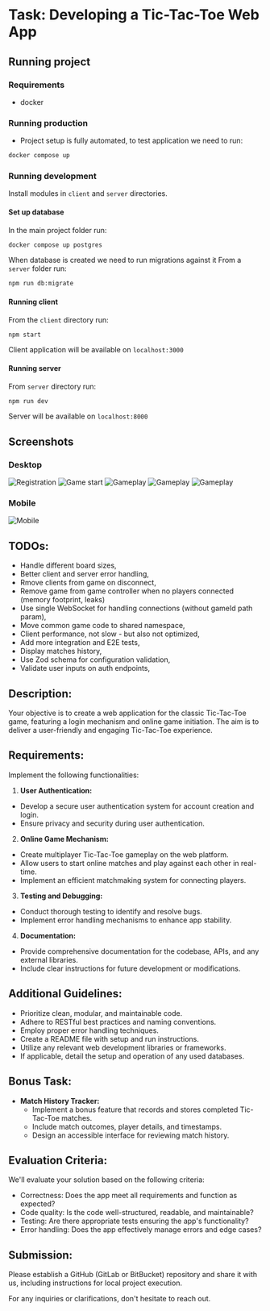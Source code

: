 # Task: Developing a Tic-Tac-Toe Web App

## Running project
### Requirements
- docker

### Running production
- Project setup is fully automated, to test application we need to run:
```sh
docker compose up
```
### Running development
Install modules in `client` and `server` directories.
#### Set up database
In the main project folder run:
```sh
docker compose up postgres
```
When database is created we need to run migrations against it
From a `server` folder run:
```sh
npm run db:migrate
```
#### Running client
From the `client` directory run:
```sh
npm start
```
Client application will be available on `localhost:3000`

#### Running server
From `server` directory run:
```sh
npm run dev
```
Server will be available on `localhost:8000`

## Screenshots
### Desktop
![Registration](./screenshots/screen-register.png "Registration")
![Game start](./screenshots/screen-play.png "Game Start")
![Gameplay](./screenshots/screen-gameplay1.png "Gameplay")
![Gameplay](./screenshots/screen-gameplay2.png "Gameplay")
![Gameplay](./screenshots/screen-gameplay3.png "Gameplay")
### Mobile
![Mobile](./screenshots/mobile.png "Mobile")


## TODOs:
- Handle different board sizes,
- Better client and server error handling,
- Rmove clients from game on disconnect,
- Remove game from game controller when no players connected (memory footprint, leaks)
- Use single WebSocket for handling connections (without gameId path param),
- Move common game code to shared namespace,
- Client performance, not slow - but also not optimized,
- Add more integration and E2E tests,
- Display matches history,
- Use Zod schema for configuration validation,
- Validate user inputs on auth endpoints,

## Description:

Your objective is to create a web application for the classic Tic-Tac-Toe game, featuring a login mechanism and online game initiation. The aim is to deliver a user-friendly and engaging Tic-Tac-Toe experience.

## Requirements:

Implement the following functionalities:

1. **User Authentication:**
  
  - Develop a secure user authentication system for account creation and login.
  - Ensure privacy and security during user authentication.
2. **Online Game Mechanism:**
  
  - Create multiplayer Tic-Tac-Toe gameplay on the web platform.
  - Allow users to start online matches and play against each other in real-time.
  - Implement an efficient matchmaking system for connecting players.
3. **Testing and Debugging:**
  
  - Conduct thorough testing to identify and resolve bugs.
  - Implement error handling mechanisms to enhance app stability.
4. **Documentation:**
  
  - Provide comprehensive documentation for the codebase, APIs, and any external libraries.
  - Include clear instructions for future development or modifications.

## Additional Guidelines:

- Prioritize clean, modular, and maintainable code.
- Adhere to RESTful best practices and naming conventions.
- Employ proper error handling techniques.
- Create a README file with setup and run instructions.
- Utilize any relevant web development libraries or frameworks.
- If applicable, detail the setup and operation of any used databases.

## Bonus Task:

- **Match History Tracker:**
  - Implement a bonus feature that records and stores completed Tic-Tac-Toe matches.
  - Include match outcomes, player details, and timestamps.
  - Design an accessible interface for reviewing match history.

## Evaluation Criteria:

We'll evaluate your solution based on the following criteria:

- Correctness: Does the app meet all requirements and function as expected?
- Code quality: Is the code well-structured, readable, and maintainable?
- Testing: Are there appropriate tests ensuring the app's functionality?
- Error handling: Does the app effectively manage errors and edge cases?

## Submission:

Please establish a GitHub (GitLab or BitBucket) repository and share it with us, including instructions for local project execution.

For any inquiries or clarifications, don't hesitate to reach out.
